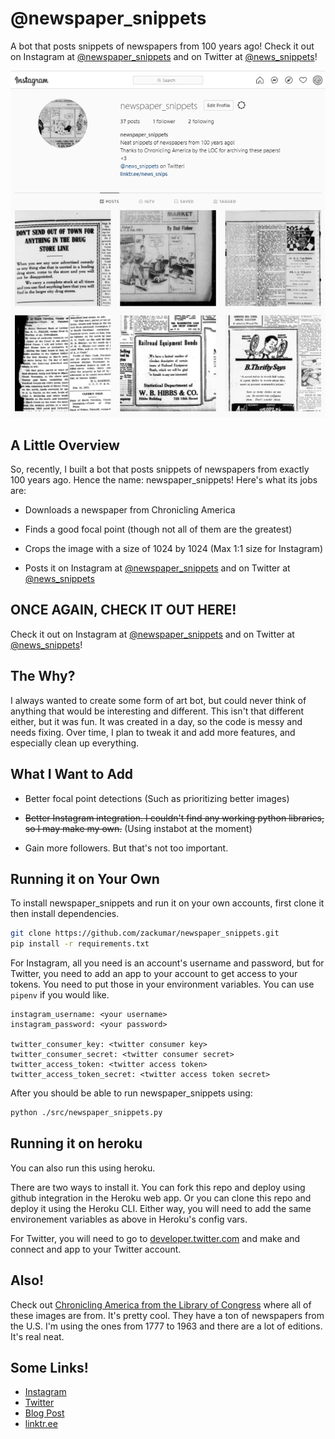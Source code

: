 # @newspaper_snippets

A bot that posts snippets of newspapers from 100 years ago! Check it out on Instagram at [@newspaper_snippets](https://instagram.com/newspaper_snippets) and on Twitter at [@news_snippets](https://twitter.com/news_snippets)!

![instagram](./images/instagram.png#center)

## A Little Overview

So, recently, I built a bot that posts snippets of newspapers from exactly 100 years ago. Hence the name: newspaper_snippets! Here's what its jobs are:

-   Downloads a newspaper from Chronicling America

-   Finds a good focal point (though not all of them are the greatest)

-   Crops the image with a size of 1024 by 1024 (Max 1:1 size for Instagram)

-   Posts it on Instagram at [@newspaper_snippets](https://instagram.com/newspaper_snippets) and on Twitter at [@news_snippets](https://twitter.com/news_snippets)



## ONCE AGAIN, CHECK IT OUT HERE!

Check it out on Instagram at [@newspaper_snippets](https://instagram.com/newspaper_snippets) and on Twitter at [@news_snippets](https://twitter.com/news_snippets)!



## The Why?

I always wanted to create some form of art bot, but could never think of anything that would be interesting and different. This isn't that different either, but it was fun. It was created in a day, so the code is messy and needs fixing. Over time, I plan to tweak it and add more features, and especially clean up everything.

## What I Want to Add

-   Better focal point detections (Such as prioritizing better images)

-   ~~Better Instagram integration. I couldn't find any working python libraries, so I may make my own.~~ (Using instabot at the moment)

-   Gain more followers. But that's not too important.

## Running it on Your Own

To install newspaper_snippets and run it on your own accounts, first clone it then install dependencies.

```bash
git clone https://github.com/zackumar/newspaper_snippets.git
pip install -r requirements.txt
```

For Instagram, all you need is an account's username and password, but for Twitter, you need to add an app to your account to get access to your tokens. You need to put those in your environment variables. You can use `pipenv` if you would like. 

```
instagram_username: <your username>
instagram_password: <your password>

twitter_consumer_key: <twitter consumer key>
twitter_consumer_secret: <twitter consumer secret>
twitter_access_token: <twitter access token>
twitter_access_token_secret: <twitter access token secret>
```

After you should be able to run newspaper_snippets using:

```bash
python ./src/newspaper_snippets.py
```

## Running it on heroku

You can also run this using heroku.

There are two ways to install it.
You can fork this repo and deploy using github integration in the Heroku web app. Or you can clone this repo and deploy it using the Heroku CLI. Either way, you will need to add the same environement variables as above in Heroku's config vars.

For Twitter, you will need to go to [developer.twitter.com](https://developer.twitter.com) and make and connect and app to your Twitter account. 

## Also!

Check out [Chronicling America from the Library of Congress](https://chroniclingamerica.loc.gov/) where all of these images are from. It's pretty cool. They have a ton of newspapers from the U.S. I'm using the ones from 1777 to 1963 and there are a lot of editions. It's real neat.

## Some Links!

-   [Instagram](https://instagram.com/newspaper_snippets)
-   [Twitter](https://twitter.com/news_snippets)
-   [Blog Post](https://zackumar.github.io/blog?title=@newspaper_snippets)
-   [linktr.ee](https://linktr.ee/news_snips)
